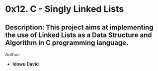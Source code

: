 # **0x12. C - Singly Linked Lists**
## Description: This project aims at implementing the use of Linked Lists as a Data Structure and Algorithm in C programming language.

Author:
 - **Idowu David**
